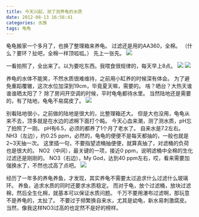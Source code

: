 ```yaml
---
title: 今天兴起，测了测养龟的水质
date: 2012-08-13 16:56:41
categories: 水族
tags: 龟龟
---
```


龟龟搬家一个多月了，也换了整理箱来养龟。
过滤还是用的AA360，全棉。
（什么？要环？扯吧，全棉一样顶呱呱。）
先上一张先。
![](20120813-1.jpg)

一看拍照了，全出来了。以为要吃东西。我喂食很规律的，每天早上8点。
![](20120813-2.jpg)
![](20120813-3.jpg)


养龟的水体不能笑，不然水质很难维持，之前用小缸养的时候深有体会。
为了避免重蹈覆辙，这次水位加深到19cm，毕竟夏天嘛，需要的。
啥？晒台？大热天谁谁谁晒太阳了？
除了房间开空调的时候，平时龟龟都待水里。
当然陆地还是需要的，有了陆地，龟龟不易腐皮了。
![](20120813-4.jpg)

别看陆地很小，之前做的陆地是很大的，比整理箱还大。
但是大也没用，龟龟从来不去，顶多就是在水边的滤棉下面打个盹。
今天心血来潮，测了测水质，pH忘了拍照了一刚。
pH有6.5，必须的都养了1个月了老水了。
自来水是7.2左右。
NH3（左边），约0.25 ppm，必然的，龟龟的便便不是每天都抽的，一般也就是2~3天抽一次。
这里插一句，不要指望滤桶抽便便，就算真抽了，对滤桶的负荷也是很大的。
NO2（中间），最关键的一项，接近0 ppm，说明滤桶中全棉的生化过滤还是刚刚的。
NO3（右边），My God，达到40 ppm左右，哎，看来需要加强换水了，不然也忒高了点吧。
![](20120813-5.jpg)

经历了一年多的养龟养鱼，才发现，其实养龟不需要太过追求什么过滤什么玻璃环。
养鱼，追求水质的同时还要求水质稳定。
而对于龟，放个过滤桶，放块过滤棉，然后全生化棉，就基本可以保证水质问题。
千万不要用瀑布过滤啊，那玩意不是养龟的，太扯了。
不要过于频繁换自来水，尤其是幼龟，新水易刺激腐皮。
当然，像我这样NO3过高的也定然不是好的榜样。
